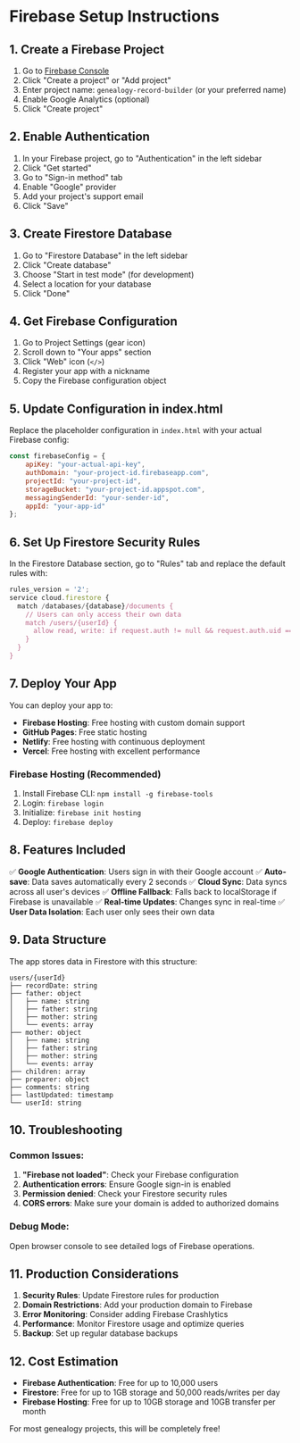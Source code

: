 # Firebase Setup Instructions

## 1. Create a Firebase Project

1. Go to [Firebase Console](https://console.firebase.google.com/)
2. Click "Create a project" or "Add project"
3. Enter project name: `genealogy-record-builder` (or your preferred name)
4. Enable Google Analytics (optional)
5. Click "Create project"

## 2. Enable Authentication

1. In your Firebase project, go to "Authentication" in the left sidebar
2. Click "Get started"
3. Go to "Sign-in method" tab
4. Enable "Google" provider
5. Add your project's support email
6. Click "Save"

## 3. Create Firestore Database

1. Go to "Firestore Database" in the left sidebar
2. Click "Create database"
3. Choose "Start in test mode" (for development)
4. Select a location for your database
5. Click "Done"

## 4. Get Firebase Configuration

1. Go to Project Settings (gear icon)
2. Scroll down to "Your apps" section
3. Click "Web" icon (`</>`)
4. Register your app with a nickname
5. Copy the Firebase configuration object

## 5. Update Configuration in index.html

Replace the placeholder configuration in `index.html` with your actual Firebase config:

```javascript
const firebaseConfig = {
    apiKey: "your-actual-api-key",
    authDomain: "your-project-id.firebaseapp.com",
    projectId: "your-project-id",
    storageBucket: "your-project-id.appspot.com",
    messagingSenderId: "your-sender-id",
    appId: "your-app-id"
};
```

## 6. Set Up Firestore Security Rules

In the Firestore Database section, go to "Rules" tab and replace the default rules with:

```javascript
rules_version = '2';
service cloud.firestore {
  match /databases/{database}/documents {
    // Users can only access their own data
    match /users/{userId} {
      allow read, write: if request.auth != null && request.auth.uid == userId;
    }
  }
}
```

## 7. Deploy Your App

You can deploy your app to:
- **Firebase Hosting**: Free hosting with custom domain support
- **GitHub Pages**: Free static hosting
- **Netlify**: Free hosting with continuous deployment
- **Vercel**: Free hosting with excellent performance

### Firebase Hosting (Recommended)

1. Install Firebase CLI: `npm install -g firebase-tools`
2. Login: `firebase login`
3. Initialize: `firebase init hosting`
4. Deploy: `firebase deploy`

## 8. Features Included

✅ **Google Authentication**: Users sign in with their Google account
✅ **Auto-save**: Data saves automatically every 2 seconds
✅ **Cloud Sync**: Data syncs across all user's devices
✅ **Offline Fallback**: Falls back to localStorage if Firebase is unavailable
✅ **Real-time Updates**: Changes sync in real-time
✅ **User Data Isolation**: Each user only sees their own data

## 9. Data Structure

The app stores data in Firestore with this structure:

```
users/{userId}
├── recordDate: string
├── father: object
│   ├── name: string
│   ├── father: string
│   ├── mother: string
│   └── events: array
├── mother: object
│   ├── name: string
│   ├── father: string
│   ├── mother: string
│   └── events: array
├── children: array
├── preparer: object
├── comments: string
├── lastUpdated: timestamp
└── userId: string
```

## 10. Troubleshooting

### Common Issues:

1. **"Firebase not loaded"**: Check your Firebase configuration
2. **Authentication errors**: Ensure Google sign-in is enabled
3. **Permission denied**: Check your Firestore security rules
4. **CORS errors**: Make sure your domain is added to authorized domains

### Debug Mode:

Open browser console to see detailed logs of Firebase operations.

## 11. Production Considerations

1. **Security Rules**: Update Firestore rules for production
2. **Domain Restrictions**: Add your production domain to Firebase
3. **Error Monitoring**: Consider adding Firebase Crashlytics
4. **Performance**: Monitor Firestore usage and optimize queries
5. **Backup**: Set up regular database backups

## 12. Cost Estimation

- **Firebase Authentication**: Free for up to 10,000 users
- **Firestore**: Free for up to 1GB storage and 50,000 reads/writes per day
- **Firebase Hosting**: Free for up to 10GB storage and 10GB transfer per month

For most genealogy projects, this will be completely free!
